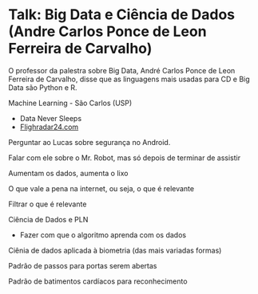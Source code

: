 # Talk: Big Data e Ciência de Dados (Andre Carlos Ponce de Leon Ferreira de Carvalho)

O professor da palestra sobre Big Data, André Carlos Ponce de Leon Ferreira de Carvalho, disse que as linguagens mais usadas para CD e Big Data são Python e R.

Machine Learning - São Carlos (USP)

- Data Never Sleeps
- [Flighradar24.com](http://flighradar24.com/)

Perguntar ao Lucas sobre segurança no Android.

Falar com ele sobre o Mr. Robot, mas só depois de terminar de assistir

Aumentam os dados, aumenta o lixo

O que vale a pena na internet, ou seja, o que é relevante

Filtrar o que é relevante

Ciência de Dados e PLN

- Fazer com que o algoritmo aprenda com os dados

Ciênia de dados aplicada à biometria (das mais variadas formas)

Padrão de passos para portas serem abertas

Padrão de batimentos cardíacos para reconhecimento